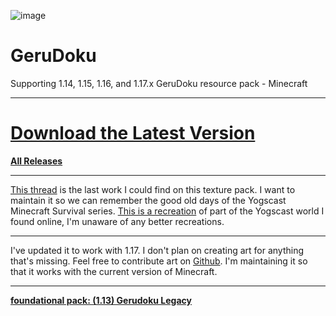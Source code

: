 ![image](https://i.vgy.me/x96E2d.png)

# GeruDoku
Supporting 1.14, 1.15, 1.16, and 1.17.x GeruDoku resource pack - Minecraft
___
# [Download the Latest Version](https://github.com/Syberiyxx/GeruDoku/releases/latest)

__[All Releases](https://github.com/Syberiyxx/gerudoku/releases/)__
___
[This thread](https://www.minecraftforum.net/forums/mapping-and-modding-java-edition/resource-packs/2895569-gerudoku-legacy-thread-1-14-coming-soon-32x) is the last work I could find on this texture pack. I want to maintain it so we can remember the good old days of the Yogscast Minecraft Survival series. [This is a recreation](https://drive.google.com/open?id=1k9g6cpa7C_hHOdpL9azseGhDW_Gm9NZ4) of part of the Yogscast world I found online, I'm unaware of any better recreations.
___
I've updated it to work with 1.17. I don't plan on creating art for anything that's missing. Feel free to contribute art on [Github](https://github.com/Syberiyxx/GeruDoku/issues/new). I'm maintaining it so that it works with the current version of Minecraft. 
___
__[foundational pack: (1.13) Gerudoku Legacy](http://www.mediafire.com/file/8w1a57na5k5yyc8/%25281.13%2529_Gerudoku_Faithful_32x.zip/file)__ 
